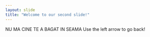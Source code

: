 ```yaml
---
layout: slide
title: "Welcome to our second slide!"
---
```

NU MA CINE TE A BAGAT IN SEAMA
Use the left arrow to go back!
